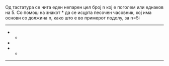 Од тастатура се чита еден непарен цел број n кој е поголем или еднаков на 5. Со помош на знакот * да се исцрта песочен часовник, кој има основи со должина n, како што е во примерот подолу, за n=5:

*****
 * * 
  *
 * *
*****
